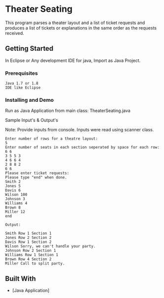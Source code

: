 # Theater Seating 

This program parses a theater layout and a list of ticket requests and produces a list of tickets or explanations in the same order as the requests received.   

## Getting Started

In Eclipse or Any development IDE for java, Import as Java Project. 

### Prerequisites

```
Java 1.7 or 1.8
IDE like Eclipse 

```

### Installing and Demo

Run as Java Application from main class: TheaterSeating.java


Sample Input's & Output's

Note: Provide inputs from console. Inputs were read using scanner class.

```
Enter number of rows for a theatre layout:
5
Enter number of seats in each section seperated by space for each row: 
6 6
3 5 5 3
4 6 6 4
2 8 8 2
6 6
Please enter ticket requests:
Please type "end" when done.
Smith 2
Jones 5
Davis 6
Wilson 100
Johnson 3
Williams 4
Brown 8
Miller 12
end

Output:

Smith Row 1 Section 1
Jones Row 2 Section 2
Davis Row 1 Section 2
Wilson Sorry, we can't handle your party.
Johnson Row 2 Section 1
Williams Row 1 Section 1
Brown Row 4 Section 2
Miller Call to split party.

```

## Built With

* [Java Application]

